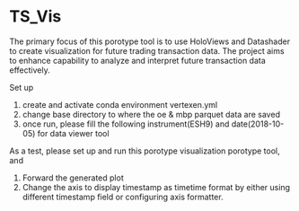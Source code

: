 # TS_Vis
The primary focus of this porotype tool is to use HoloViews and Datashader to create visualization for future trading transaction data. The project aims to enhance capability to analyze and interpret future transaction data effectively. 

Set up
1. create and activate conda environment vertexen.yml
2. change base directory to where the oe & mbp parquet data are saved
3. once run, please fill the following instrument(ESH9) and date(2018-10-05) for data viewer tool
 
As a test, please set up and run this porotype visualization porotype tool, and 
1.	Forward the generated plot
2.	Change the axis to display timestamp as timetime format by either using different timestamp field or configuring axis formatter.
